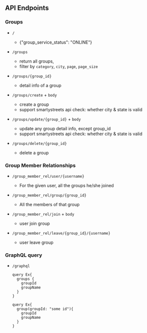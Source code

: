 
## API Endpoints
### Groups
- `/`
  -  {"group_service_status": "ONLINE"}

- `/groups`
  - return all groups,
  - filter by `category`, `city`, `page`, `page_size`

- `/groups/{group_id}`
  - detail info of a group

- `/groups/create` + `body`
  - create a group
  - support smartystreets api check: whether city & state is valid

- `/groups/update/{group_id}` + `body`
  - update any group detail info, except group_id
  - support smartystreets api check: whether city & state is valid
 
- `/groups/delete/{group_id}`
  - delete a group

### Group Member Relationships
- `/group_member_rel/user/{username}`
  - For the given user, all the groups he/she joined

- `/group_member_rel/group/{group_id}`
  - All the members of that group
 
- `/group_member_rel/join` + `body`
  - user join group

- `/group_member_rel/leave/{group_id}/{username}`
  - user leave group

### GraphQL query
- `/graphql`
  ```
  query Ex{
    groups {
      groupId
      groupName
    }
  }
  ```
  ```
  query Ex{
    group(groupId: "some id"){
      groupId
      groupName
    }
  }
  ```
